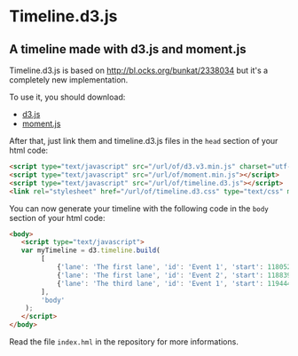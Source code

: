 # Timeline.d3.js

## A timeline made with d3.js and moment.js

Timeline.d3.js is based on http://bl.ocks.org/bunkat/2338034 but it's a completely new implementation.  

To use it, you should download:
* [d3.js](http://d3js.org/d3.v3.zip)
* [moment.js](https://rawgithub.com/timrwood/moment/2.1.0/min/moment.min.js)

After that, just link them and timeline.d3.js files in the `head` section of your html code:

```html
<script type="text/javascript" src="/url/of/d3.v3.min.js" charset="utf-8"></script>                                                                                                                                              
<script type="text/javascript" src="/url/of/moment.min.js"></script>
<script type="text/javascript" src="/url/of/timeline.d3.js"></script>
<link rel="stylesheet" href="/url/of/timeline.d3.css" type="text/css" media="screen" />
```

You can now generate your timeline with the following code in the `body` section of your html code:

```html
<body>
   <script type="text/javascript">
   var myTimeline = d3.timeline.build(
		[
			{'lane': 'The first lane', 'id': 'Event 1', 'start': 1180528176, 'end': 1188390576},
			{'lane': 'The first lane', 'id': 'Event 2', 'start': 1188390576, 'end': 1194442176},
			{'lane': 'The third lane', 'id': 'Event 1', 'start': 1194442176, 'end': 1209558576}
		],
		'body'
	);
   </script>
</body>
```

Read the file `index.hml` in the repository for more informations.
